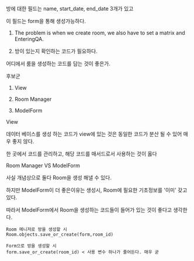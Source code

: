 방에 대한 필드는 name, start_date, end_date 3개가 있고

이 필드는 form을 통해 생성가능하다.



1) The problem is when we create room, we also have to set a matrix and EnteringQA.

2) 방이 있는지 확인하는 코드가 필요하다.



어디에서 룸을 생성하는 코드를 담는 것이 좋은가.



후보군

1) View

2) Room Manager

3) ModelForm



View

데이터 베이스를 생성 하는 코드가 view에 있는 것은 동일한 코드가 분산 될 수 있어 매우 좋지 않다.

한 곳에서 코드를 관리하고, 해당 코드를 매서드로서 사용하는 것이 옳다



Room Manager VS ModelForm

사실 개념상으로 둘다 Room을 생성 해낼 수 있다.

하지만 ModelForm이 더 좋은이유는 생성시, Room에 필요한 기초정보를 '이미' 갖고 있다.

따라서 ModelForm에서 Room을 생성하는 코드들이 들어가 있는 것이 좋다고 생각한다.

```
Room 메니저로 방을 생성할 시
Room.objects.save_or_create(form,room_id)

Form으로 방을 생성할 시
form.save_or_create(room_id) < 사용 변수 하나가 줄어든다. 매우 굳
```

